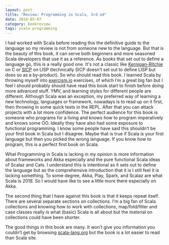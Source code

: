 ```yaml
---
layout: post
title: "Review: Programming in Scala, 3rd ed"
date: 2018-05-07
category: bookreview
tags: scala programming
---
```


I had worked with Scala before reading this the definitive guide to the language so my review is not from someone new to the language. But that is the beauty of this book, it can serve both beginners and more seasoned Scala developers that use it as a reference.
As books that set out to define a language go, this is a really good one. It's not a classic like [Kernigan-Ritchie](https://en.wikipedia.org/wiki/The_C_Programming_Language) on C or [SICP](https://mitpress.mit.edu/sites/default/files/sicp/index.html) on LISP (technically SICP doesn’t set out to define LISP but does so as a by-product).
So who should read this book. I learned Scala by throwing myself into [exercism.io](https://exercism.io/) exercises, of which I’m a great big fan but I feel I should probably should have read this book start to finish before doing more advanced stuff. YMV, and learning styles for different people are different. Although Scala was an exception, my preferred way of learning a new technology, languages or framework, nowadays is to read up on it first, then  throwing in some quick tests in the REPL. After that you can attack projects with a lot more confidence. The perfect audience for this book is someone who programs for a living and knows how to program imperatively and knows some OO. Ideally they have also had some exposure to functional programming. I know some people have said this shouldn’t be your first book in Scala but I disagree. Maybe that is true if Scala is your first language but then you picked the wrong language. If you know how to program, this is a perfect first book on Scala.

What Programming in Scala is lacking in my opinion is more information about frameworks and Akka especially and the pure functional Scala ideas of Scalaz and Cats. I understand this is intentional as it sets out to define the language but as the comprehensive introduction that it is I still feel it is lacking something. To some degree, Akka, Play, Spark, and Scalaz are what Scala is 2018. So I would have like to see a little more there especially on Akka.  

The second thing that I have against this book is that it keeps repeat itself. There are several separate sections on collections. I’m a big fan of Scala collections and knowing how to work with collections, map/fold/filter and case classes really is what (basic) Scala is all about but the material on collections could have been shorter.

The good things in this book are many. It won’t give you information you couldn’t get by browsing [scala-lang.org](https://www.scala-lang.org/) but the book is a lot easier to read than Scala site.
